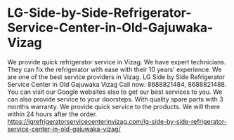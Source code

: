 # LG-Side-by-Side-Refrigerator-Service-Center-in-Old-Gajuwaka-Vizag
We provide quick refrigerator service in Vizag. We have expert technicians. They can fix the refrigerator with ease with their 10 years' experience. We are one of the best service providers in Vizag. LG Side by Side Refrigerator Service Center in Old Gajuwaka Vizag Call now: 8688821484, 8688821488. You can visit our Google websites also to get our best services to you. We can also provide service to your doorsteps. With quality spare parts with 3 months warranty. We provide quick service to the products. We will there within 24 hours after the order. https://lgrefrigeratorservicecenterinvizag.com/lg-side-by-side-refrigerator-service-center-in-old-gajuwaka-vizag/

